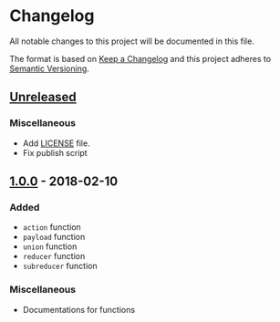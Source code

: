 # Changelog
All notable changes to this project will be documented in this file.

The format is based on [Keep a Changelog](http://keepachangelog.com/en/1.0.0/)
and this project adheres to [Semantic Versioning](http://semver.org/spec/v2.0.0.html).

## [Unreleased]

### Miscellaneous
- Add [LICENSE](https://github.com/Ailrun/tsdux/blob/master/LICENSE) file.
- Fix publish script

## [1.0.0] - 2018-02-10

### Added
- `action` function
- `payload` function
- `union` function
- `reducer` function
- `subreducer` function

### Miscellaneous
- Documentations for functions

[Unreleased]: https://github.com/Ailrun/tsdux
[1.0.0]: https://github.com/Ailrun/tsdux/tree/v1.0.0
